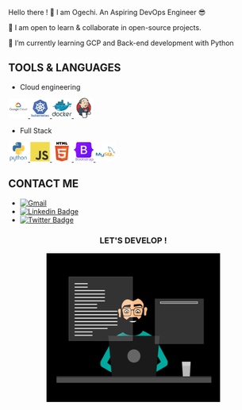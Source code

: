 <p align="left">Hello there ! 👋 I am Ogechi. An Aspiring DevOps Engineer 😎</p>
<p align="left">🔭 I am open to learn & collaborate in open-source projects.</p>
<p align="left">🌱 I’m currently learning GCP and Back-end development with Python

## TOOLS & LANGUAGES

- Cloud engineering
<!--Google Cloud Icon-->
<a href="https://cloud.google.com/" target="_blank">
  <img src="https://raw.githubusercontent.com/devicons/devicon/1119b9f84c0290e0f0b38982099a2bd027a48bf1/icons/googlecloud/googlecloud-original-wordmark.svg" height="40" width="40"> 
</a>

<!--Kubernetes Icon-->
<a href="https://www.kubernetes.io" target="_blank">
  <img src="https://raw.githubusercontent.com/devicons/devicon/1119b9f84c0290e0f0b38982099a2bd027a48bf1/icons/kubernetes/kubernetes-plain-wordmark.svg" height="40" width="40"> 
</a>

<!--Docker Icon-->
<a href="https://www.docker.com" target="_blank">
  <img src="https://raw.githubusercontent.com/devicons/devicon/1119b9f84c0290e0f0b38982099a2bd027a48bf1/icons/docker/docker-original-wordmark.svg" height="40" width="40"> 
</a>

<!--Jenkins Icon-->
<a href="https://www.jenkins.io" target="_blank">
  <img src="https://raw.githubusercontent.com/devicons/devicon/1119b9f84c0290e0f0b38982099a2bd027a48bf1/icons/jenkins/jenkins-original.svg" height="40" width="40"> 
</a>
  
 - Full Stack
<!--Python Icon-->
<a href="https://www.python.org" target="_blank">
  <img src="https://raw.githubusercontent.com/devicons/devicon/1119b9f84c0290e0f0b38982099a2bd027a48bf1/icons/python/python-original-wordmark.svg" height="40" width="40"> 
</a>

<!--JavaScript Icon--> 
<a href="https://www.javascript.com/" target="_blank"> 
    <img src="https://raw.githubusercontent.com/devicons/devicon/1119b9f84c0290e0f0b38982099a2bd027a48bf1/icons/javascript/javascript-original.svg" height="40" width="40"> 
</a>

<!--HTML Icon-->
<a href="https://www.html.com" target="_blank"> 
 <img src="https://raw.githubusercontent.com/devicons/devicon/1119b9f84c0290e0f0b38982099a2bd027a48bf1/icons/html5/html5-original-wordmark.svg" height="40" width="40"> 
</a>

<!--Bootstrap Icon-->
<a href="https://www.getbootstrap.com" target="_blank"> 
 <img src="https://raw.githubusercontent.com/devicons/devicon/1119b9f84c0290e0f0b38982099a2bd027a48bf1/icons/bootstrap/bootstrap-original-wordmark.svg" height="40" width="40"> 
</a>

<!--MySQL Icon-->
<a href= "https://www.mysql.com" target="_blank"> 
 <img src="https://raw.githubusercontent.com/devicons/devicon/1119b9f84c0290e0f0b38982099a2bd027a48bf1/icons/mysql/mysql-original-wordmark.svg" height="40" width="40"> 
</a>
<!--Github Icon
<a href= "https://www.github.com" target="_blank"> 
 <img src="https://raw.githubusercontent.com/devicons/devicon/1119b9f84c0290e0f0b38982099a2bd027a48bf1/icons/github/github-original-wordmark.svg" height="40" width="40">
</a>-->

## CONTACT ME
  - [![Gmail](https://img.shields.io/badge/Gmail-D14836?style=for-the-badge&logo=gmail&logoColor=white)](mailto:ogechiosiemo@gmail.com)
  - [![Linkedin Badge](https://img.shields.io/badge/-LinkedIn-0e76a8?style=flat-square&logo=Linkedin&logoColor=white)](https://linkedin.com/in/isaac-ogechi-4ba7a6160)
  - [![Twitter Badge](https://img.shields.io/badge/-Twitter-00acee?style=flat-square&logo=Twitter&logoColor=white)](https://twitter.com/_ogechi_)
  
  
  
<h3 align="center">LET'S DEVELOP !</h3>
<p align="center">
<img src="https://github.com/Dev-Ogechi/Dev-Ogechi/blob/49d3c18feba31f2760be63162169674b91bef294/DevsGif.gif" width="350" height="300"/>
</p>

<!---
Dev-Ogechi/Dev-Ogechi is a ✨ special ✨ repository because its `README.md` (this file) appears on your GitHub profile.
You can click the Preview link to take a look at your changes.
--->
